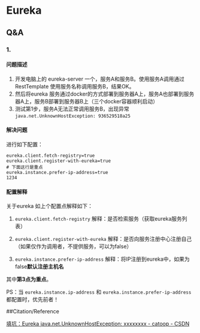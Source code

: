 # Eureka



## Q&A

### 1.

#### 问题描述

1. 开发电脑上的 eureka-server 一个，服务A和服务B。使用服务A调用通过 RestTemplate 使用服务名称调用服务B，结果OK。
2. 然后将eureka 服务通过docker的方式部署到服务器A上，服务A也部署到服务器A上，服务B部署到服务器B上（三个docker容器顺利启动）
3. 测试第1步，服务A无法正常调用服务B，出现异常 `java.net.UnknownHostException: 936529518a25`

#### 解决问题

进行如下配置：

```
eureka.client.fetch-registry=true
eureka.client.register-with-eureka=true
# 下面这行是重点
eureka.instance.prefer-ip-address=true
1234
```

#### 配置解释

关于eureka 如上个配置点解释如下：

1. `eureka.client.fetch-registry`
   解释：是否检索服务（获取eureka服务列表）

2. `eureka.client.register-with-eureka`
   解释：是否向服务注册中心注册自己（如果仅作为调用者，不提供服务，可以为false）

3. `eureka.instance.prefer-ip-address`
   解释：将IP注册到eureka中，如果为false**默认注册主机名**

其中**第3点为重点**。

PS：当 `eureka.instance.ip-address` 和 `eureka.instance.prefer-ip-address` 都配置时，优先前者！



##Citation/Reference

[填坑：Eureka java.net.UnknownHostException: xxxxxxxx - catoop - CSDN](https://blog.csdn.net/catoop/article/details/100989397)